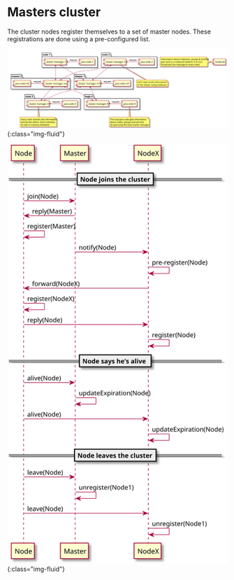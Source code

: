 Masters cluster
===============
 
The cluster nodes register themselves to a set of master nodes. These registrations are done using a pre-configured list.

![Masters cluster](images/masters-cluster.svg){:class="img-fluid"}

![Masters sequence](images/masters-sequence.svg){:class="img-fluid"}
